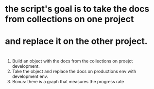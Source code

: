 # the script's goal is to take the docs from collections on one project
# and replace it on the other project.
#
1. Build an object with the docs from the collections on proejct development.
2. Take the object and replace the docs on productions env with development env.
3. Bonus: there is a graph that measures the progress rate